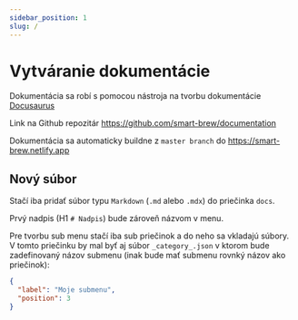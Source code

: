 ```yaml
---
sidebar_position: 1
slug: /
---
```


# Vytváranie dokumentácie

Dokumentácia sa robí s pomocou nástroja na tvorbu dokumentácie [Docusaurus](https://docusaurus.io/)

Link na Github repozitár https://github.com/smart-brew/documentation

Dokumentácia sa automaticky buildne z `master branch` do https://smart-brew.netlify.app

## Nový súbor

Stačí iba pridať súbor typu `Markdown` (`.md` alebo `.mdx`) do priečinka `docs`.

Prvý nadpis (H1 `# Nadpis`) bude zároveň názvom v menu.

Pre tvorbu sub menu stačí iba sub priečinok a do neho sa vkladajú súbory. V tomto priečinku by mal byť aj súbor `_category_.json` v ktorom bude zadefinovaný názov submenu (inak bude mať submenu rovnký názov ako priečinok):

```json
{
  "label": "Moje submenu",
  "position": 3
}
```
